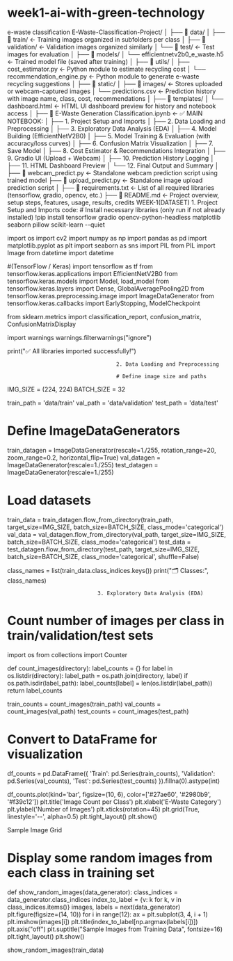 # week1-ai-with-green-technology
e-waste classification
E-Waste-Classification-Project/
│
├── 📁 data/
│   ├── 📁 train/                        ← Training images organized in subfolders per class
│   ├── 📁 validation/                   ← Validation images organized similarly
│   └── 📁 test/                         ← Test images for evaluation
│
├── 📁 models/
│   └── efficientnetv2b0_e_waste.h5     ← Trained model file (saved after training)
│
├── 📁 utils/
│   ├── cost_estimator.py               ← Python module to estimate recycling cost
│   └── recommendation_engine.py        ← Python module to generate e-waste recycling suggestions
│
├── 📁 static/
│   ├── 📁 images/                       ← Stores uploaded or webcam-captured images
│   └── predictions.csv                 ← Prediction history with image name, class, cost, recommendations
│
├── 📁 templates/
│   └── dashboard.html                  ← HTML UI dashboard preview for history and notebook access
│
├── 📄 E-Waste Generation Classification.ipynb  ← ✅ MAIN NOTEBOOK:
│   ├── 1. Project Setup and Imports
│   ├── 2. Data Loading and Preprocessing
│   ├── 3. Exploratory Data Analysis (EDA)
│   ├── 4. Model Building (EfficientNetV2B0)
│   ├── 5. Model Training & Evaluation (with accuracy/loss curves)
│   ├── 6. Confusion Matrix Visualization
│   ├── 7. Save Model
│   ├── 8. Cost Estimator & Recommendations Integration
│   ├── 9. Gradio UI (Upload + Webcam)
│   ├── 10. Prediction History Logging
│   ├── 11. HTML Dashboard Preview
│   └── 12. Final Output and Summary
│
├── 📄 webcam_predict.py                ← Standalone webcam prediction script using trained model
├── 📄 upload_predict.py                ← Standalone image upload prediction script
│
├── 📄 requirements.txt                 ← List of all required libraries (tensorflow, gradio, opencv, etc.)
├── 📄 README.md                        ← Project overview, setup steps, features, usage, results, credits
                           WEEK-1(DATASET)
                            1. Project Setup and Imports
                            code:
                            # Install necessary libraries (only run if not already installed)
!pip install tensorflow gradio opencv-python-headless matplotlib seaborn pillow scikit-learn --quiet


import os
import cv2
import numpy as np
import pandas as pd
import matplotlib.pyplot as plt
import seaborn as sns
import PIL
from PIL import Image
from datetime import datetime

#(TensorFlow / Keras)
import tensorflow as tf
from tensorflow.keras.applications import EfficientNetV2B0
from tensorflow.keras.models import Model, load_model
from tensorflow.keras.layers import Dense, GlobalAveragePooling2D
from tensorflow.keras.preprocessing.image import ImageDataGenerator
from tensorflow.keras.callbacks import EarlyStopping, ModelCheckpoint


from sklearn.metrics import classification_report, confusion_matrix, ConfusionMatrixDisplay


import warnings
warnings.filterwarnings("ignore")

print("✅ All libraries imported successfully!")

                                       2. Data Loading and Preprocessing

                                       # Define image size and paths
IMG_SIZE = (224, 224)
BATCH_SIZE = 32

train_path = 'data/train'
val_path = 'data/validation'
test_path = 'data/test'

# Define ImageDataGenerators
train_datagen = ImageDataGenerator(rescale=1./255, rotation_range=20,
                                   zoom_range=0.2, horizontal_flip=True)
val_datagen = ImageDataGenerator(rescale=1./255)
test_datagen = ImageDataGenerator(rescale=1./255)

# Load datasets
train_data = train_datagen.flow_from_directory(train_path, target_size=IMG_SIZE,
                                               batch_size=BATCH_SIZE, class_mode='categorical')
val_data = val_datagen.flow_from_directory(val_path, target_size=IMG_SIZE,
                                           batch_size=BATCH_SIZE, class_mode='categorical')
test_data = test_datagen.flow_from_directory(test_path, target_size=IMG_SIZE,
                                             batch_size=BATCH_SIZE, class_mode='categorical',
                                             shuffle=False)

class_names = list(train_data.class_indices.keys())
print("🗂️ Classes:", class_names)

                                 3. Exploratory Data Analysis (EDA)
# Count number of images per class in train/validation/test sets
import os
from collections import Counter

def count_images(directory):
    label_counts = {}
    for label in os.listdir(directory):
        label_path = os.path.join(directory, label)
        if os.path.isdir(label_path):
            label_counts[label] = len(os.listdir(label_path))
    return label_counts

train_counts = count_images(train_path)
val_counts = count_images(val_path)
test_counts = count_images(test_path)

# Convert to DataFrame for visualization
df_counts = pd.DataFrame({
    'Train': pd.Series(train_counts),
    'Validation': pd.Series(val_counts),
    'Test': pd.Series(test_counts)
}).fillna(0).astype(int)

df_counts.plot(kind='bar', figsize=(10, 6), color=['#27ae60', '#2980b9', '#f39c12'])
plt.title('Image Count per Class')
plt.xlabel('E-Waste Category')
plt.ylabel('Number of Images')
plt.xticks(rotation=45)
plt.grid(True, linestyle='--', alpha=0.5)
plt.tight_layout()
plt.show()

 Sample Image Grid
 # Display some random images from each class in training set
def show_random_images(data_generator):
    class_indices = data_generator.class_indices
    index_to_label = {v: k for k, v in class_indices.items()}
    images, labels = next(data_generator)
    plt.figure(figsize=(14, 10))
    for i in range(12):
        ax = plt.subplot(3, 4, i + 1)
        plt.imshow(images[i])
        plt.title(index_to_label[np.argmax(labels[i])])
        plt.axis("off")
    plt.suptitle("Sample Images from Training Data", fontsize=16)
    plt.tight_layout()
    plt.show()

show_random_images(train_data)

                                            
